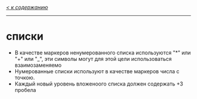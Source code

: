 *[< к содержанию](readme.md)*

---

# __списки__ 

- В качестве маркеров ненумерованного списка используются "*" или "+" или "_", эти символы могут для этой цели использоваться взаимозаменяемо
- Нумерованные списки используют в качестве маркеров числа с точкою. 
- Каждый новый уровень вложеноого списка должен содержать +3 пробела




